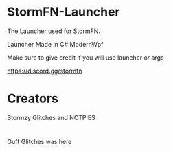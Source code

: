 # StormFN-Launcher
The Launcher used for StormFN. 

Launcher Made in C# ModernWpf

Make sure to give credit if you will use launcher or args

https://discord.gg/stormfn

# Creators

Stormzy Glitches and NOTPIES
#

Guff Glitches was here
